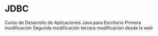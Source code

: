 # JDBC
Curso de  Desarrollo de Aplicaciones Java para Escritorio
Primera modificación
Segunda modificación
tercera modificacion desde la web
